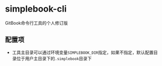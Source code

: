 # simplebook-cli

GitBook命令行工具的个人修订版

## 配置项

* 工具主目录可以通过环境变量`SIMPLEBOOK_DIR`指定，如果不指定，默认配置目录位于用户主目录下的`.simplebook`目录下
